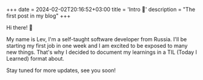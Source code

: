 +++
date = 2024-02-02T20:16:52+03:00
title = 'Intro 🎉'
description = "The first post in my blog"
+++

Hi there! 👋

My name is Lev, I'm a self-taught software developer from Russia. I'll be starting my first job in one week and I am excited to be exposed to many new things. That's why I decided to document my learnings in a TIL (Today I Learned) format about.

Stay tuned for more updates, see you soon!
